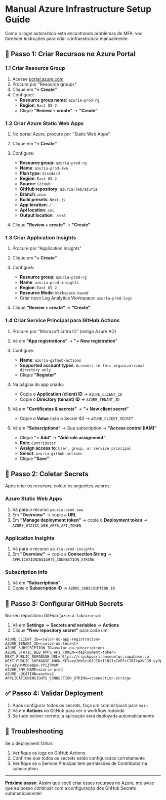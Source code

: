 # Manual Azure Infrastructure Setup Guide

Como o login automático está encontrando problemas de MFA, vou fornecer instruções para criar a infraestrutura manualmente.

## 🚀 Passo 1: Criar Recursos no Azure Portal

### 1.1 Criar Resource Group
1. Acesse [portal.azure.com](https://portal.azure.com)
2. Procure por "Resource groups" 
3. Clique em **"+ Create"**
4. Configure:
   - **Resource group name**: `azuria-prod-rg`
   - **Region**: `East US 2`
   - Clique **"Review + create"** → **"Create"**

### 1.2 Criar Azure Static Web Apps
1. No portal Azure, procure por "Static Web Apps"
2. Clique em **"+ Create"**
3. Configure:
   - **Resource group**: `azuria-prod-rg`
   - **Name**: `azuria-prod-swa`
   - **Plan type**: `Standard`
   - **Region**: `East US 2`
   - **Source**: `GitHub`
   - **GitHub repository**: `azuria-lab/azuria`
   - **Branch**: `main`
   - **Build presets**: `Next.js`
   - **App location**: `/`
   - **Api location**: `api`
   - **Output location**: `.next`

4. Clique **"Review + create"** → **"Create"**

### 1.3 Criar Application Insights
1. Procure por "Application Insights"
2. Clique em **"+ Create"**
3. Configure:
   - **Resource group**: `azuria-prod-rg`
   - **Name**: `azuria-prod-insights`
   - **Region**: `East US 2`
   - **Resource Mode**: `Workspace-based`
   - Criar novo Log Analytics Workspace: `azuria-prod-logs`

4. Clique **"Review + create"** → **"Create"**

### 1.4 Criar Service Principal para GitHub Actions
1. Procure por "Microsoft Entra ID" (antigo Azure AD)
2. Vá em **"App registrations"** → **"+ New registration"**
3. Configure:
   - **Name**: `azuria-github-actions`
   - **Supported account types**: `Accounts in this organizational directory only`
   - Clique **"Register"**

4. Na página do app criado:
   - Copie o **Application (client) ID** → `AZURE_CLIENT_ID`
   - Copie o **Directory (tenant) ID** → `AZURE_TENANT_ID`

5. Vá em **"Certificates & secrets"** → **"+ New client secret"**
   - Copie o **Value** (não o Secret ID) → `AZURE_CLIENT_SECRET`

6. Vá em **"Subscriptions"** → Sua subscription → **"Access control (IAM)"**
   - Clique **"+ Add"** → **"Add role assignment"**
   - **Role**: `Contributor`
   - **Assign access to**: `User, group, or service principal`
   - **Select**: `azuria-github-actions`
   - Clique **"Save"**

## 🔑 Passo 2: Coletar Secrets

Após criar os recursos, colete os seguintes valores:

### Azure Static Web Apps
1. Vá para o recurso `azuria-prod-swa`
2. Em **"Overview"** → copie a **URL**
3. Em **"Manage deployment token"** → copie o **Deployment token** → `AZURE_STATIC_WEB_APPS_API_TOKEN`

### Application Insights
1. Vá para o recurso `azuria-prod-insights`
2. Em **"Overview"** → copie a **Connection String** → `APPLICATIONINSIGHTS_CONNECTION_STRING`

### Subscription Info
1. Vá em **"Subscriptions"**
2. Copie o **Subscription ID** → `AZURE_SUBSCRIPTION_ID`

## 📝 Passo 3: Configurar GitHub Secrets

No seu repositório GitHub (`azuria-lab/azuria`):

1. Vá em **Settings** → **Secrets and variables** → **Actions**
2. Clique **"New repository secret"** para cada um:

```
AZURE_CLIENT_ID=<valor-do-app-registration>
AZURE_TENANT_ID=<valor-do-tenant>
AZURE_SUBSCRIPTION_ID=<valor-da-subscription>
AZURE_STATIC_WEB_APPS_API_TOKEN=<deployment-token>
NEXT_PUBLIC_SUPABASE_URL=https://crpzkppsriranmeumfqs.supabase.co
NEXT_PUBLIC_SUPABASE_ANON_KEY=eyJhbGciOiJIUzI1NiIsInR5cCI6IkpXVCJ9.eyJpc3MiOiJzdXBhYmFzZSIsInJlZiI6ImNycHprcHBzcmlyYW5tZXVtZnFzIiwicm9sZSI6ImFub24iLCJpYXQiOjE3NTY1ODkwNjcsImV4cCI6MjA3MjE2NTA2N30.OB2LjijKKxDJMg4zwv-ky-u2yH4MUbeUpe-YPi37WnM
AZURE_ENV_NAME=azuria-prod
AZURE_LOCATION=eastus2
APPLICATIONINSIGHTS_CONNECTION_STRING=<connection-string>
```

## ✅ Passo 4: Validar Deployment

1. Após configurar todos os secrets, faça um commit/push para `main`
2. Vá em **Actions** no GitHub para ver o workflow rodando
3. Se tudo estiver correto, a aplicação será deployada automaticamente

## 🔧 Troubleshooting

Se o deployment falhar:
1. Verifique os logs no GitHub Actions
2. Confirme que todos os secrets estão configurados corretamente
3. Verifique se o Service Principal tem permissões de Contributor na subscription

---

**Próximo passo**: Assim que você criar esses recursos no Azure, me avise que eu posso continuar com a configuração dos GitHub Secrets automaticamente!